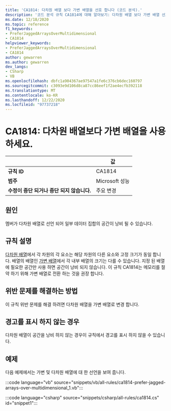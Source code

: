 ```yaml
---
title: 'CA1814: 다차원 배열 보다 가변 배열을 선호 합니다 (코드 분석).'
description: '코드 분석 규칙 CA1814에 대해 알아보기: 다차원 배열 보다 가변 배열 선호'
ms.date: 12/18/2020
ms.topic: reference
f1_keywords:
- PreferJaggedArraysOverMultidimensional
- CA1814
helpviewer_keywords:
- PreferJaggedArraysOverMultidimensional
- CA1814
author: gewarren
ms.author: gewarren
dev_langs:
- CSharp
- VB
ms.openlocfilehash: dbfc1a904367ae97547a1fe6c376cb6dec160797
ms.sourcegitcommit: c3093e9d106d8ca87cc86eef1f2ae4ecfb392118
ms.translationtype: MT
ms.contentlocale: ko-KR
ms.lasthandoff: 12/22/2020
ms.locfileid: "97737218"
---
```

# <a name="ca1814-prefer-jagged-arrays-over-multidimensional"></a>CA1814: 다차원 배열보다 가변 배열을 사용하세요.

| | 값 |
|-|-|
| **규칙 ID** |CA1814|
| **범주** |Microsoft 성능|
| **수정이 중단 되거나 중단 되지 않습니다.** |주요 변경|

## <a name="cause"></a>원인

멤버가 다차원 배열로 선언 되어 일부 데이터 집합의 공간이 낭비 될 수 있습니다.

## <a name="rule-description"></a>규칙 설명

[다차원 배열](../../../csharp/programming-guide/arrays/multidimensional-arrays.md)에서 각 차원의 각 요소는 해당 차원의 다른 요소와 고정 크기가 동일 합니다. 배열의 배열인 [가변 배열](../../../csharp/programming-guide/arrays/jagged-arrays.md)에서 각 내부 배열의 크기는 다를 수 있습니다. 지정 된 배열에 필요한 공간만 사용 하면 공간이 낭비 되지 않습니다. 이 규칙 CA1814는 메모리를 절약 하기 위해 가변 배열로 전환 하는 것을 권장 합니다.

## <a name="how-to-fix-violations"></a>위반 문제를 해결하는 방법

이 규칙 위반 문제를 해결 하려면 다차원 배열을 가변 배열로 변경 합니다.

## <a name="when-to-suppress-warnings"></a>경고를 표시 하지 않는 경우

다차원 배열이 공간을 낭비 하지 않는 경우이 규칙에서 경고를 표시 하지 않을 수 있습니다.

## <a name="example"></a>예제

다음 예제에서는 가변 및 다차원 배열에 대 한 선언을 보여 줍니다.

:::code language="vb" source="snippets/vb/all-rules/ca1814-prefer-jagged-arrays-over-multidimensional_1.vb":::

:::code language="csharp" source="snippets/csharp/all-rules/ca1814.cs" id="snippet1":::
